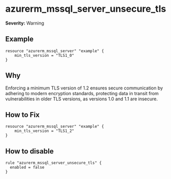# azurerm_mssql_server_unsecure_tls

**Severity:** Warning


## Example

```hcl
resource "azurerm_mssql_server" "example" {
    min_tls_version = "TLS1_0"
}
```

## Why

Enforcing a minimum TLS version of 1.2 ensures secure communication by adhering to modern encryption standards, protecting data in transit from vulnerabilities in older TLS versions, as versions 1.0 and 1.1 are insecure.

## How to Fix

```hcl
resource "azurerm_mssql_server" "example" {
    min_tls_version = "TLS1_2"
}
```


## How to disable

```hcl
rule "azurerm_mssql_server_unsecure_tls" {
  enabled = false
}
```


